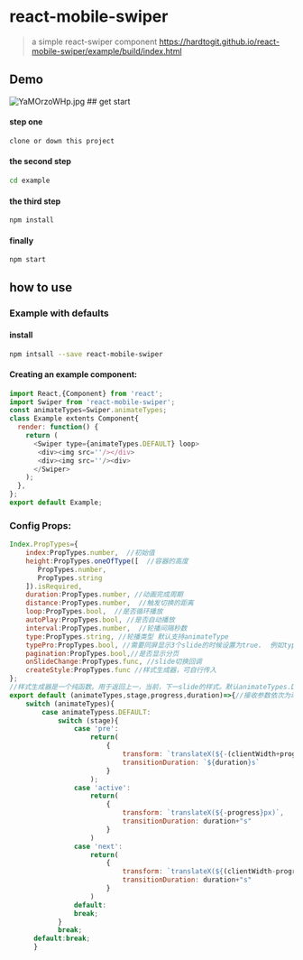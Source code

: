 react-mobile-swiper
================

>a simple react-swiper component <a href="https://hardtogit.github.io/react-mobile-swiper/example/build/index.html">https://hardtogit.github.io/react-mobile-swiper/example/build/index.html</a>
## Demo

<img src="https://raw.githubusercontent.com/hardtogit/react-mobile-swiper/master/example/src/assets/img/demo.gif" alt="YaMOrzoWHp.jpg">
## get start

#### step one
```bash
clone or down this project
```
#### the second step
```bash
cd example
```
#### the third step
```bash
npm install
```
#### finally
```bash
npm start
```
## how to use

### Example with defaults
#### install
```bash
npm intsall --save react-mobile-swiper
```
#### Creating an example component:
```javascript
import React,{Component} from 'react';
import Swiper from 'react-mobile-swiper';
const animateTypes=Swiper.animateTypes;
class Example extents Component{
  render: function() {
    return (
      <Swiper type={animateTypes.DEFAULT} loop>
       <div><img src=''/></div>
       <div><img src=''/><div>
      </Swiper>
    );
  },
};
export default Example;
```
### Config Props:
```javascript
Index.PropTypes={
    index:PropTypes.number,  //初始值
    height:PropTypes.oneOfType([  //容器的高度
       PropTypes.number,
       PropTypes.string
    ]).isRequired,
    duration:PropTypes.number, //动画完成周期
    distance:PropTypes.number,  //触发切换的距离
    loop:PropTypes.bool,  //是否循环播放
    autoPlay:PropTypes.bool, //是否自动播放
    interval:PropTypes.number,  //轮播间隔秒数
    type:PropTypes.string, //轮播类型 默认支持animateType
    typePro:PropTypes.bool, //需要同屏显示3个slide的时候设置为true.  例如type设置成 animatetype.CARD时
    pagination:PropTypes.bool,//是否显示分页
    onSlideChange:PropTypes.func, //slide切换回调
    createStyle:PropTypes.func //样式生成器，可自行传入
};
//样式生成器是一个纯函数。用于返回上一，当前，下一slide的样式。默认animateTypes.DEFAULT的配置如下：
export default (animateTypes,stage,progress,duration)=>{//接收参数依次为动画类型，slide状态，滑动距离，动画执行时间
    switch (animateTypes){
        case animateTypess.DEFAULT:
            switch (stage){
                case 'pre':
                    return(
                        {
                            transform: `translateX(${-(clientWidth+progress)}px)`,
                            transitionDuration: `${duration}s`
                        }
                    );
                case 'active':
                    return(
                        {
                            transform: `translateX(${-progress}px)`,
                            transitionDuration: duration+"s"
                        }
                    )
                case 'next':
                    return(
                        {
                            transform: `translateX(${(clientWidth-progress)}px)`,
                            transitionDuration: duration+"s"
                        }
                    )
                default:
                break;
            }
            break;
      default:break;  
      }
